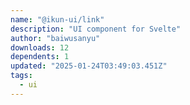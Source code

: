 ```yaml
---
name: "@ikun-ui/link"
description: "UI component for Svelte"
author: "baiwusanyu"
downloads: 12
dependents: 1
updated: "2025-01-24T03:49:03.451Z"
tags: 
  - ui
---
```

